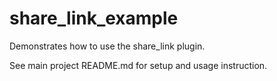 # share_link_example

Demonstrates how to use the share_link plugin.

See main project README.md for setup and usage instruction.
